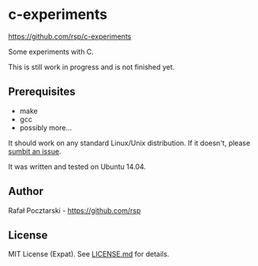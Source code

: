 c-experiments
===============

https://github.com/rsp/c-experiments

Some experiments with C.

This is still work in progress and is not finished yet.

Prerequisites
-------------
* make
* gcc
* possibly more...

It should work on any standard Linux/Unix distribution. If it doesn't,
please [sumbit an issue](https://github.com/rsp/c-experiments/issues).

It was written and tested on Ubuntu 14.04.

Author
------
Rafał Pocztarski - https://github.com/rsp

License
-------
MIT License (Expat). See [LICENSE.md](LICENSE.md) for details.
